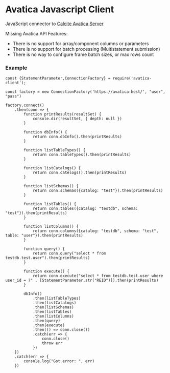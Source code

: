 # Avatica Javascript Client
JavaScript connector to [Calcite Avatica Server](https://calcite.apache.org/avatica/)

Missing Avatica API Features:
- There is no support for array/component columns or parameters
- There is no support for batch processing (Multistatement submission)
- There is no way to configure frame batch sizes, or max rows count

### Example
```
const {StatementParameter,ConnectionFactory} = require('avatica-client');

const factory = new ConnectionFactory('https://avatica-host/', "user", "pass")

factory.connect()
    .then(conn => {
        function printResults(resultSet) {
            console.dir(resultSet, { depth: null })
        }

        function dbInfo() {
            return conn.dbInfo().then(printResults)
        }

        function listTableTypes() {
            return conn.tableTypes().then(printResults)
        }

        function listCatalogs() {
            return conn.catelogs().then(printResults)
        }

        function listSchemas() {
            return conn.schemas({catalog: "test"}).then(printResults)
        }

        function listTables() {
            return conn.tables({catalog: "testdb", schema: "test"}).then(printResults)
        }

        function listColumns() {
            return conn.columns({catalog: "testdb", schema: "test", table: "user"}).then(printResults)
        }

        function query() {
            return conn.query("select * from testdb.test.user").then(printResults)
        }

        function execute() {
            return conn.execute("select * from testdb.test.user where user_id = ?" , [StatementParameter.str("REID")]).then(printResults)
        }

        dbInfo()
            .then(listTableTypes)
            .then(listCatalogs)
            .then(listSchemas)
            .then(listTables)
            .then(listColumns)
            .then(query)
            .then(execute)
            .then(() => conn.close())
            .catch(err => {
                conn.close()
                throw err
            })
    })
    .catch(err => {
        console.log("Got error: ", err)
    })
```
